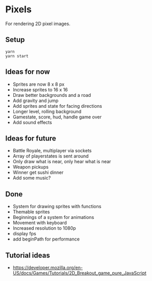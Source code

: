 # Pixels
For rendering 2D pixel images.

## Setup
```
yarn
yarn start
```

## Ideas for now

- Sprites are now 8 x 8 px
- Increase sprites to 16 x 16
- Draw better backgrounds and a road
- Add gravity and jump
- Add sprites and state for facing directions
- Longer level, rolling background
- Gamestate, score, hud, handle game over
- Add sound effects

## Ideas for future

- Battle Royale, multiplayer via sockets
- Array of playerstates is sent around
- Only draw what is near, only hear what is near
- Weapon pickups
- Winner get sushi dinner
- Add some music?

## Done

- System for drawing sprites with functions
- Themable sprites
- Beginnings of a system for animations
- Movement with keyboard
- Increased resolution to 1080p
- display fps
- add beginPath for performance

## Tutorial ideas
- https://developer.mozilla.org/en-US/docs/Games/Tutorials/2D_Breakout_game_pure_JavaScript
